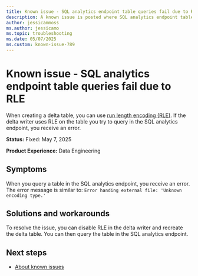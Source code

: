 ```yaml
---
title: Known issue - SQL analytics endpoint table queries fail due to RLE
description: A known issue is posted where SQL analytics endpoint table queries fail due to RLE.
author: jessicammoss
ms.author: jessicamo
ms.topic: troubleshooting  
ms.date: 05/07/2025
ms.custom: known-issue-789
---
```


# Known issue - SQL analytics endpoint table queries fail due to RLE

When creating a delta table, you can use [run length encoding (RLE)](https://en.wikipedia.org/wiki/Run-length_encoding). If the delta writer uses RLE on the table you try to query in the SQL analytics endpoint, you receive an error.

**Status:** Fixed: May 7, 2025

**Product Experience:** Data Engineering

## Symptoms

When you query a table in the SQL analytics endpoint, you receive an error. The error message is similar to: `Error handing external file: 'Unknown encoding type.'`

## Solutions and workarounds

To resolve the issue, you can disable RLE in the delta writer and recreate the delta table. You can then query the table in the SQL analytics endpoint.

## Next steps

- [About known issues](https://support.fabric.microsoft.com/known-issues)
